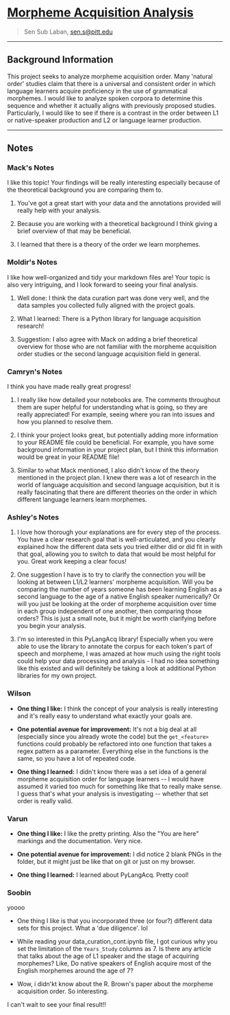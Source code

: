 # [Morpheme Acquisition Analysis](https://github.com/Data-Science-for-Linguists-2023/Morpheme-Acquisition-Analysis)
> Sen Sub Laban, sen.s@pitt.edu

---

## Background Information

This project seeks to analyze morpheme acquisition order. Many 'natural order' studies claim that there is a universal and consistent order in which language learners acquire proficiency in the use of grammatical morphemes. I would like to analyze spoken corpora to determine this sequence and whether it actually aligns with previously proposed studies. Particularly, I would like to see if there is a contrast in the order between L1 or native-speaker production and L2 or language learner production.

***

## Notes

### Mack's Notes
I like this topic! Your findings will be really interesting especially because of the theoretical background you are comparing them to.

1. You've got a great start with your data and the annotations provided will really help with your analysis.

2. Because you are working with a theoretical background I think giving a brief overview of that may be beneficial.

3. I learned that there is a theory of the order we learn morphemes.

### Moldir's Notes
I like how well-organized and tidy your markdown files are! Your topic is also very intriguing, and I look forward to seeing your final analysis.

1. Well done: I think the data curation part was done very well, and the data samples you collected fully aligned with the project goals.

2. What I learned: There is a Python library for language acquisition research! 

3. Suggestion: I also agree with Mack on adding a brief theoretical overview for those who are not familiar with the morpheme acquisition order studies or the second language acquisition field in general. 

### Camryn's Notes

I think you have made really great progress!

1. I really like how detailed your notebooks are. The comments throughout them are super helpful for understanding what is going, so they are really appreciated! For example, seeing where you ran into issues and how you planned to resolve them.

2. I think your project looks great, but potentially adding more information to your README file could be beneficial. For example, you have some background information in your project plan, but I think this information would be great in your README file!

3. Similar to what Mack mentioned, I also didn't know of the theory mentioned in the project plan. I knew there was a lot of research in the world of language acquisition and second language acquisition, but it is really fascinating that there are different theories on the order in which different language learners learn morphemes.

### Ashley's Notes

1. I love how thorough your explanations are for every step of the process. You have a clear research goal that is well-articulated, and you clearly explained how the different data sets you tried either did or did fit in with that goal, allowing you to switch to data that would be most helpful for you. Great work keeping a clear focus!

2. One suggestion I have is to try to clarify the connection you will be looking at between L1/L2 learners' morpheme acquisition. Will you be comparing the number of years someone has been learning English as a second language to the age of a native English speaker numerically? Or will you just be looking at the order of morpheme acquisition over time in each group independent of one another, then comparing those orders? This is just a small note, but it might be worth clarifying before you begin your analysis. 

3. I'm so interested in this PyLangAcq library! Especially when you were able to use the library to annotate the corpus for each token's part of speech and morpheme, I was amazed at how much using the right tools could help your data processing and analysis - I had no idea something like this existed and will definitely be taking a look at additional Python libraries for my own project.

### Wilson

- **One thing I like:** I think the concept of your analysis is really interesting and it's really easy to understand what exactly your goals are. 

- **One potential avenue for improvement:** It's not a big deal at all (especially since you already wrote the code) but the `get_<feature>` functions could probably be refactored into one function that takes a regex pattern as a parameter. Everything else in the functions is the same, so you have a lot of repeated code.

- **One thing I learned:** I didn't know there was a set idea of a general morpheme acquisition order for language learners -- I would have assumed it varied too much for something like that to really make sense. I guess that's what your analysis is investigating -- whether that set order is really valid.

### Varun

- **One thing I like:** I like the pretty printing. Also the "You are here" markings and the documentation. Very nice.

- **One potential avenue for improvement:** I did notice 2 blank PNGs in the folder, but it might just be like that on git or just on my browser.

- **One thing I learned:** I learned about PyLangAcq. Pretty cool!


### Soobin
yoooo 
- One thing I like is that you incorporated three (or four?) different data sets for this project. What a 'due diligence'. lol

- While reading your data_curation_cont.ipynb file, I got curious why you set the limitation of the `Years_Study` columns as 7. Is there any article that talks about the age of L1 speaker and the stage of acquiring morphemes? Like, Do native speakers of English acquire most of the English morphemes around the age of 7?

- Wow, i didn'kt know about the R. Brown's paper about the morpheme acquisition order. So interesting.

I can't wait to see your final result!!

